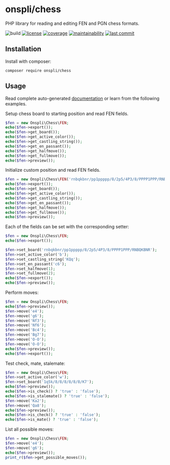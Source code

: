 # onspli/chess
PHP library for reading and editing FEN and PGN chess formats.

![build](https://github.com/onspli/chess/actions/workflows/build.yml/badge.svg) [![license](https://img.shields.io/github/license/onspli/chess?label=license)](https://github.com/onspli/chess/blob/master/LICENSE) [![coverage](https://coveralls.io/repos/github/onspli/chess/badge.svg?branch=master)](https://coveralls.io/github/onspli/chess?branch=master) [![maintainability](https://api.codeclimate.com/v1/badges/4c2f7aaf563a1f492c21/maintainability)](https://codeclimate.com/github/onspli/chess/maintainability) [![last commit](https://img.shields.io/github/last-commit/onspli/chess)](https://github.com/onspli/chess)

## Installation
Install with composer:
```
composer require onspli/chess
```

## Usage

Read complete auto-generated [documentation](docs) or learn from the following examples.

Setup chess board to starting position and read FEN fields.
``` php
$fen = new Onspli\Chess\FEN;
echo($fen->export());
echo($fen->get_board());
echo($fen->get_active_color());
echo($fen->get_castling_string());
echo($fen->get_en_passant());
echo($fen->get_halfmove());
echo($fen->get_fullmove());
echo($fen->preview());
```

Initialize custom position and read FEN fields.
``` php
$fen = new Onspli\Chess\FEN('rnbqkbnr/pp1ppppp/8/2p5/4P3/8/PPPP1PPP/RNBQKBNR b KQq c6 1 2');
echo($fen->export());
echo($fen->get_board());
echo($fen->get_active_color());
echo($fen->get_castling_string());
echo($fen->get_en_passant());
echo($fen->get_halfmove());
echo($fen->get_fullmove());
echo($fen->preview());
```

Each of the fields can be set with the corresponding setter:
``` php
$fen = new Onspli\Chess\FEN;
echo($fen->export());

$fen->set_board('rnbqkbnr/pp1ppppp/8/2p5/4P3/8/PPPP1PPP/RNBQKBNR');
$fen->set_active_color('b');
$fen->set_castling_string('KQq');
$fen->set_en_passant('c6');
$fen->set_halfmove(1);
$fen->set_fullmove(2);
echo($fen->export());
echo($fen->preview());
```

Perform moves:
``` php
$fen = new Onspli\Chess\FEN;
echo($fen->preview());
$fen->move('e4');
$fen->move('g6');
$fen->move('Nf3');
$fen->move('Nf6');
$fen->move('Bc4');
$fen->move('Bg7');
$fen->move('O-O');
$fen->move('O-O');
echo($fen->preview());
echo($fen->export());
```

Test check, mate, stalemate:
``` php
$fen = new Onspli\Chess\FEN;
$fen->set_active_color('w');
$fen->set_board('1q5k/8/8/8/8/8/8/K7');
echo($fen->preview());
echo($fen->is_check() ? 'true' : 'false');
echo($fen->is_stalemate() ? 'true' : 'false');
$fen->move('Ka2');
$fen->move('Qa8');
echo($fen->preview());
echo($fen->is_check() ? 'true' : 'false');
echo($fen->is_mate() ? 'true' : 'false');
```

List all possible moves:
``` php
$fen = new Onspli\Chess\FEN;
$fen->move('e4');
$fen->move('g6');
echo($fen->preview());
print_r($fen->get_possible_moves());
```
